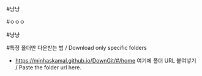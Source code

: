 #냥냥

#ㅇㅇㅇ

#냥냥

#특정 폴더만 다운받는 법 / Download only specific folders

- https://minhaskamal.github.io/DownGit/#/home 여기에 폴더 URL 붙여넣기 / Paste the folder url here.
